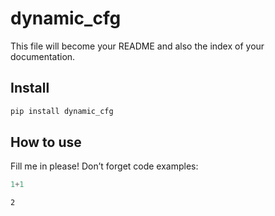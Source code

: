 dynamic_cfg
================

<!-- WARNING: THIS FILE WAS AUTOGENERATED! DO NOT EDIT! -->

This file will become your README and also the index of your
documentation.

## Install

``` sh
pip install dynamic_cfg
```

## How to use

Fill me in please! Don’t forget code examples:

``` python
1+1
```

    2
